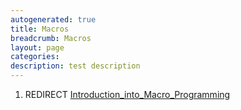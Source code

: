 ```yaml
---
autogenerated: true
title: Macros
breadcrumb: Macros
layout: page
categories: 
description: test description
---
```


1.  REDIRECT [Introduction\_into\_Macro\_Programming](Introduction_into_Macro_Programming)
